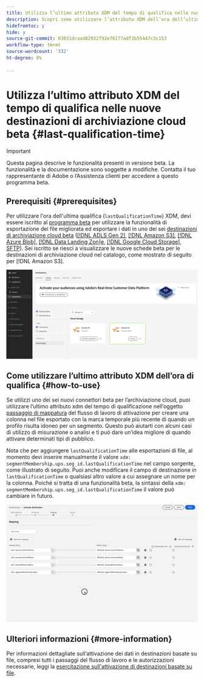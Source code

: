 ```yaml
---
title: Utilizza l’ultimo attributo XDM del tempo di qualifica nelle nuove destinazioni di archiviazione cloud beta
description: Scopri come utilizzare l’attributo XDM dell’ora dell’ultima qualifica nelle nuove destinazioni di archiviazione cloud in versione beta
hidefromtoc: y
hide: y
source-git-commit: 03031dcaad82932f92e76177adf3b55447c3c153
workflow-type: tm+mt
source-wordcount: '332'
ht-degree: 0%

---
```


# Utilizza l’ultimo attributo XDM del tempo di qualifica nelle nuove destinazioni di archiviazione cloud beta {#last-qualification-time}

>[!IMPORTANT]
> 
>Questa pagina descrive le funzionalità presenti in versione beta. La funzionalità e la documentazione sono soggette a modifiche. Contatta il tuo rappresentante di Adobe o l’Assistenza clienti per accedere a questo programma beta.

## Prerequisiti {#prerequisites}

Per utilizzare l&#39;ora dell&#39;ultima qualifica (`lastQualificationTime`) XDM, devi essere iscritto al [programma beta](/help/release-notes/2022/october-2022.md#destinations) per utilizzare la funzionalità di esportazione dei file migliorata ed esportare i dati in uno dei sei [destinazioni di archiviazione cloud beta](/help/release-notes/2022/october-2022.md#destinations) ([[!DNL ADLS Gen 2]](/help/destinations/catalog/cloud-storage/adls-gen2.md), [[!DNL Amazon S3]](/help/destinations/catalog/cloud-storage/amazon-s3.md), [[!DNL Azure Blob]](/help/destinations/catalog/cloud-storage/azure-blob.md), [[!DNL Data Landing Zon]e](/help/destinations/catalog/cloud-storage/data-landing-zone.md), [[!DNL Google Cloud Storage]](/help/destinations/catalog/cloud-storage/google-cloud-storage.md), [SFTP](/help/destinations/catalog/cloud-storage/sftp.md)). Sei iscritto se riesci a visualizzare le nuove schede beta per le destinazioni di archiviazione cloud nel catalogo, come mostrato di seguito per [!DNL Amazon S3].

![Immagine che mostra la nuova scheda beta Amazon S3](/help/destinations/assets/ui/activate-destinations/new-amazon-s3-beta-card.png)

## Come utilizzare l’ultimo attributo XDM dell’ora di qualifica {#how-to-use}

Se utilizzi uno dei sei nuovi connettori beta per l’archiviazione cloud, puoi utilizzare l’ultimo attributo xdm del tempo di qualificazione nell’oggetto [passaggio di mappatura](/help/destinations/ui/activate-batch-profile-destinations.md#mapping) del flusso di lavoro di attivazione per creare una colonna nel file esportato con la marca temporale più recente di quando un profilo risulta idoneo per un segmento. Questo può aiutarti con alcuni casi di utilizzo di misurazione o analisi e ti può dare un’idea migliore di quando attivare determinati tipi di pubblico.

Nota che per aggiungere `lastQualificationTime` alle esportazioni di file, al momento devi inserire manualmente il valore `xdm: segmentMembership.ups.seg_id.lastQualificationTime` nel campo sorgente, come illustrato di seguito. Puoi anche modificare il campo di destinazione in `lastQualificationTime` o qualsiasi altro valore a cui assegnare un nome per la colonna. Poiché si tratta di una funzionalità beta, la sintassi della `xdm: segmentMembership.ups.seg_id.lastQualificationTime` il valore può cambiare in futuro.

![Registrazione schermata che mostra l’ora dell’ultima qualifica Incolla l’attributo XDM nel passaggio di mappatura](/help/destinations/ui/last-qualification-time.gif)

## Ulteriori informazioni {#more-information}

Per informazioni dettagliate sull’attivazione dei dati in destinazioni basate su file, compresi tutti i passaggi del flusso di lavoro e le autorizzazioni necessarie, leggi la [esercitazione sull&#39;attivazione di destinazioni basate su file](/help/destinations/ui/activate-batch-profile-destinations.md).